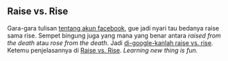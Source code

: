 ## Raise vs. Rise

Gara-gara tulisan [tentang akun facebook](http://kriwil.com/journal/tentang-akun-facebook), gue jadi nyari tau bedanya raise sama rise. Sempet bingung juga yang mana yang benar antara _raised from the death_ atau _rose from the death_. Jadi [di-google-kanlah raise vs. rise](http://www.google.co.id/search?q=raise+vs+rise). Ketemu penjelasannya di [Raise vs. Rise](http://hubpages.com/hub/Grammar_Mishaps__Raise_vs_Rise). _Learning new thing is fun._

<!-- {"time": "2009-01-07 12:00:01", "title": "Raise vs. Rise"} -->
